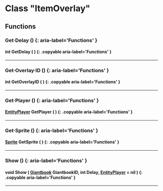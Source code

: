 # Class "ItemOverlay"

## Functions

### Get·Delay () {: aria-label='Functions' }
#### int GetDelay ( ) {: .copyable aria-label='Functions' }

___
### Get·Overlay·ID () {: aria-label='Functions' }
#### int GetOverlayID ( ) {: .copyable aria-label='Functions' }

___
### Get·Player () {: aria-label='Functions' }
#### [EntityPlayer](EntityPlayer.md) GetPlayer ( ) {: .copyable aria-label='Functions' }

___
### Get·Sprite () {: aria-label='Functions' }
#### [Sprite](Sprite.md) GetSprite ( ) {: .copyable aria-label='Functions' }

___
### Show () {: aria-label='Functions' }
#### void Show ( [Giantbook](enums/Giantbook.md) GiantbookID, int Delay, [EntityPlayer](https://wofsauge.github.io/IsaacDocs/rep/EntityPlayer.html) = nil ) {: .copyable aria-label='Functions' }

___